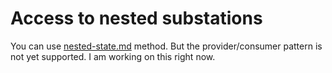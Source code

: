 # Access to nested substations

You can use [nested-state.md](../advanced/nested-state.md "mention") method. But the provider/consumer pattern is not yet supported. I am working on this right now.&#x20;
